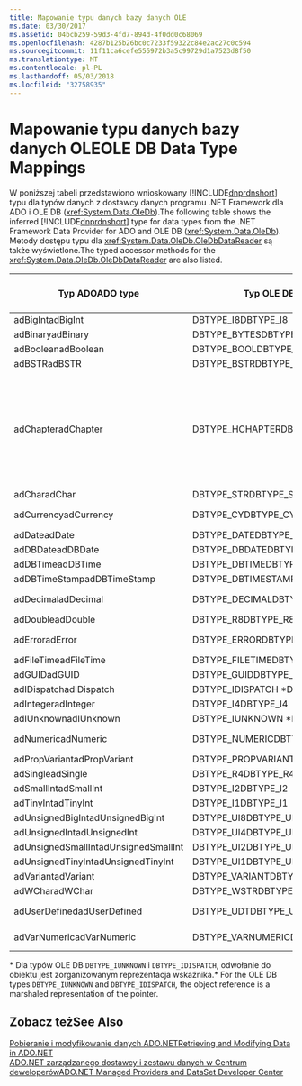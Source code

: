 ```yaml
---
title: Mapowanie typu danych bazy danych OLE
ms.date: 03/30/2017
ms.assetid: 04bcb259-59d3-4fd7-894d-4f0dd0c68069
ms.openlocfilehash: 4287b125b26bc0c7233f59322c84e2ac27c0c594
ms.sourcegitcommit: 11f11ca6cefe555972b3a5c99729d1a7523d8f50
ms.translationtype: MT
ms.contentlocale: pl-PL
ms.lasthandoff: 05/03/2018
ms.locfileid: "32758935"
---
```

# <a name="ole-db-data-type-mappings"></a><span data-ttu-id="d78eb-102">Mapowanie typu danych bazy danych OLE</span><span class="sxs-lookup"><span data-stu-id="d78eb-102">OLE DB Data Type Mappings</span></span>
<span data-ttu-id="d78eb-103">W poniższej tabeli przedstawiono wnioskowany [!INCLUDE[dnprdnshort](../../../../includes/dnprdnshort-md.md)] typu dla typów danych z dostawcy danych programu .NET Framework dla ADO i OLE DB (<xref:System.Data.OleDb>).</span><span class="sxs-lookup"><span data-stu-id="d78eb-103">The following table shows the inferred [!INCLUDE[dnprdnshort](../../../../includes/dnprdnshort-md.md)] type for data types from the .NET Framework Data Provider for ADO and OLE DB (<xref:System.Data.OleDb>).</span></span> <span data-ttu-id="d78eb-104">Metody dostępu typu dla <xref:System.Data.OleDb.OleDbDataReader> są także wyświetlone.</span><span class="sxs-lookup"><span data-stu-id="d78eb-104">The typed accessor methods for the <xref:System.Data.OleDb.OleDbDataReader> are also listed.</span></span>  
  
|<span data-ttu-id="d78eb-105">Typ ADO</span><span class="sxs-lookup"><span data-stu-id="d78eb-105">ADO type</span></span>|<span data-ttu-id="d78eb-106">Typ OLE DB</span><span class="sxs-lookup"><span data-stu-id="d78eb-106">OLE DB type</span></span>|[!INCLUDE[dnprdnshort](../../../../includes/dnprdnshort-md.md)]<span data-ttu-id="d78eb-107"> Typ</span><span class="sxs-lookup"><span data-stu-id="d78eb-107"> type</span></span>|[!INCLUDE[dnprdnshort](../../../../includes/dnprdnshort-md.md)]<span data-ttu-id="d78eb-108"> typizowane metody dostępu</span><span class="sxs-lookup"><span data-stu-id="d78eb-108"> typed accessor</span></span>|  
|--------------|-----------------|----------------------------------------------------------------------|--------------------------------------------------------------------------------|  
|<span data-ttu-id="d78eb-109">adBigInt</span><span class="sxs-lookup"><span data-stu-id="d78eb-109">adBigInt</span></span>|<span data-ttu-id="d78eb-110">DBTYPE_I8</span><span class="sxs-lookup"><span data-stu-id="d78eb-110">DBTYPE_I8</span></span>|<span data-ttu-id="d78eb-111">Int64</span><span class="sxs-lookup"><span data-stu-id="d78eb-111">Int64</span></span>|<span data-ttu-id="d78eb-112">GetInt64()</span><span class="sxs-lookup"><span data-stu-id="d78eb-112">GetInt64()</span></span>|  
|<span data-ttu-id="d78eb-113">adBinary</span><span class="sxs-lookup"><span data-stu-id="d78eb-113">adBinary</span></span>|<span data-ttu-id="d78eb-114">DBTYPE_BYTES</span><span class="sxs-lookup"><span data-stu-id="d78eb-114">DBTYPE_BYTES</span></span>|<span data-ttu-id="d78eb-115">Byte[]</span><span class="sxs-lookup"><span data-stu-id="d78eb-115">Byte[]</span></span>|<span data-ttu-id="d78eb-116">GetBytes()</span><span class="sxs-lookup"><span data-stu-id="d78eb-116">GetBytes()</span></span>|  
|<span data-ttu-id="d78eb-117">adBoolean</span><span class="sxs-lookup"><span data-stu-id="d78eb-117">adBoolean</span></span>|<span data-ttu-id="d78eb-118">DBTYPE_BOOL</span><span class="sxs-lookup"><span data-stu-id="d78eb-118">DBTYPE_BOOL</span></span>|<span data-ttu-id="d78eb-119">Boolean</span><span class="sxs-lookup"><span data-stu-id="d78eb-119">Boolean</span></span>|<span data-ttu-id="d78eb-120">GetBoolean()</span><span class="sxs-lookup"><span data-stu-id="d78eb-120">GetBoolean()</span></span>|  
|<span data-ttu-id="d78eb-121">adBSTR</span><span class="sxs-lookup"><span data-stu-id="d78eb-121">adBSTR</span></span>|<span data-ttu-id="d78eb-122">DBTYPE_BSTR</span><span class="sxs-lookup"><span data-stu-id="d78eb-122">DBTYPE_BSTR</span></span>|<span data-ttu-id="d78eb-123">String</span><span class="sxs-lookup"><span data-stu-id="d78eb-123">String</span></span>|<span data-ttu-id="d78eb-124">GetString()</span><span class="sxs-lookup"><span data-stu-id="d78eb-124">GetString()</span></span>|  
|<span data-ttu-id="d78eb-125">adChapter</span><span class="sxs-lookup"><span data-stu-id="d78eb-125">adChapter</span></span>|<span data-ttu-id="d78eb-126">DBTYPE_HCHAPTER</span><span class="sxs-lookup"><span data-stu-id="d78eb-126">DBTYPE_HCHAPTER</span></span>|<span data-ttu-id="d78eb-127">Obsługiwane za pośrednictwem `DataReader`.</span><span class="sxs-lookup"><span data-stu-id="d78eb-127">Supported through the `DataReader`.</span></span> <span data-ttu-id="d78eb-128">Zobacz [pobierania danych przy użyciu elementu DataReader](../../../../docs/framework/data/adonet/retrieving-data-using-a-datareader.md).</span><span class="sxs-lookup"><span data-stu-id="d78eb-128">See [Retrieving Data Using a DataReader](../../../../docs/framework/data/adonet/retrieving-data-using-a-datareader.md).</span></span>|<span data-ttu-id="d78eb-129">GetValue()</span><span class="sxs-lookup"><span data-stu-id="d78eb-129">GetValue()</span></span>|  
|<span data-ttu-id="d78eb-130">adChar</span><span class="sxs-lookup"><span data-stu-id="d78eb-130">adChar</span></span>|<span data-ttu-id="d78eb-131">DBTYPE_STR</span><span class="sxs-lookup"><span data-stu-id="d78eb-131">DBTYPE_STR</span></span>|<span data-ttu-id="d78eb-132">String</span><span class="sxs-lookup"><span data-stu-id="d78eb-132">String</span></span>|<span data-ttu-id="d78eb-133">GetString()</span><span class="sxs-lookup"><span data-stu-id="d78eb-133">GetString()</span></span>|  
|<span data-ttu-id="d78eb-134">adCurrency</span><span class="sxs-lookup"><span data-stu-id="d78eb-134">adCurrency</span></span>|<span data-ttu-id="d78eb-135">DBTYPE_CY</span><span class="sxs-lookup"><span data-stu-id="d78eb-135">DBTYPE_CY</span></span>|<span data-ttu-id="d78eb-136">Wartość dziesiętna</span><span class="sxs-lookup"><span data-stu-id="d78eb-136">Decimal</span></span>|<span data-ttu-id="d78eb-137">GetDecimal()</span><span class="sxs-lookup"><span data-stu-id="d78eb-137">GetDecimal()</span></span>|  
|<span data-ttu-id="d78eb-138">adDate</span><span class="sxs-lookup"><span data-stu-id="d78eb-138">adDate</span></span>|<span data-ttu-id="d78eb-139">DBTYPE_DATE</span><span class="sxs-lookup"><span data-stu-id="d78eb-139">DBTYPE_DATE</span></span>|<span data-ttu-id="d78eb-140">DataGodzina</span><span class="sxs-lookup"><span data-stu-id="d78eb-140">DateTime</span></span>|<span data-ttu-id="d78eb-141">GetDateTime()</span><span class="sxs-lookup"><span data-stu-id="d78eb-141">GetDateTime()</span></span>|  
|<span data-ttu-id="d78eb-142">adDBDate</span><span class="sxs-lookup"><span data-stu-id="d78eb-142">adDBDate</span></span>|<span data-ttu-id="d78eb-143">DBTYPE_DBDATE</span><span class="sxs-lookup"><span data-stu-id="d78eb-143">DBTYPE_DBDATE</span></span>|<span data-ttu-id="d78eb-144">DataGodzina</span><span class="sxs-lookup"><span data-stu-id="d78eb-144">DateTime</span></span>|<span data-ttu-id="d78eb-145">GetDateTime()</span><span class="sxs-lookup"><span data-stu-id="d78eb-145">GetDateTime()</span></span>|  
|<span data-ttu-id="d78eb-146">adDBTime</span><span class="sxs-lookup"><span data-stu-id="d78eb-146">adDBTime</span></span>|<span data-ttu-id="d78eb-147">DBTYPE_DBTIME</span><span class="sxs-lookup"><span data-stu-id="d78eb-147">DBTYPE_DBTIME</span></span>|<span data-ttu-id="d78eb-148">DataGodzina</span><span class="sxs-lookup"><span data-stu-id="d78eb-148">DateTime</span></span>|<span data-ttu-id="d78eb-149">GetDateTime()</span><span class="sxs-lookup"><span data-stu-id="d78eb-149">GetDateTime()</span></span>|  
|<span data-ttu-id="d78eb-150">adDBTimeStamp</span><span class="sxs-lookup"><span data-stu-id="d78eb-150">adDBTimeStamp</span></span>|<span data-ttu-id="d78eb-151">DBTYPE_DBTIMESTAMP</span><span class="sxs-lookup"><span data-stu-id="d78eb-151">DBTYPE_DBTIMESTAMP</span></span>|<span data-ttu-id="d78eb-152">DataGodzina</span><span class="sxs-lookup"><span data-stu-id="d78eb-152">DateTime</span></span>|<span data-ttu-id="d78eb-153">GetDateTime()</span><span class="sxs-lookup"><span data-stu-id="d78eb-153">GetDateTime()</span></span>|  
|<span data-ttu-id="d78eb-154">adDecimal</span><span class="sxs-lookup"><span data-stu-id="d78eb-154">adDecimal</span></span>|<span data-ttu-id="d78eb-155">DBTYPE_DECIMAL</span><span class="sxs-lookup"><span data-stu-id="d78eb-155">DBTYPE_DECIMAL</span></span>|<span data-ttu-id="d78eb-156">Wartość dziesiętna</span><span class="sxs-lookup"><span data-stu-id="d78eb-156">Decimal</span></span>|<span data-ttu-id="d78eb-157">GetDecimal()</span><span class="sxs-lookup"><span data-stu-id="d78eb-157">GetDecimal()</span></span>|  
|<span data-ttu-id="d78eb-158">adDouble</span><span class="sxs-lookup"><span data-stu-id="d78eb-158">adDouble</span></span>|<span data-ttu-id="d78eb-159">DBTYPE_R8</span><span class="sxs-lookup"><span data-stu-id="d78eb-159">DBTYPE_R8</span></span>|<span data-ttu-id="d78eb-160">Double</span><span class="sxs-lookup"><span data-stu-id="d78eb-160">Double</span></span>|<span data-ttu-id="d78eb-161">GetDouble()</span><span class="sxs-lookup"><span data-stu-id="d78eb-161">GetDouble()</span></span>|  
|<span data-ttu-id="d78eb-162">adError</span><span class="sxs-lookup"><span data-stu-id="d78eb-162">adError</span></span>|<span data-ttu-id="d78eb-163">DBTYPE_ERROR</span><span class="sxs-lookup"><span data-stu-id="d78eb-163">DBTYPE_ERROR</span></span>|<span data-ttu-id="d78eb-164">Externalexception —</span><span class="sxs-lookup"><span data-stu-id="d78eb-164">ExternalException</span></span>|<span data-ttu-id="d78eb-165">GetValue()</span><span class="sxs-lookup"><span data-stu-id="d78eb-165">GetValue()</span></span>|  
|<span data-ttu-id="d78eb-166">adFileTime</span><span class="sxs-lookup"><span data-stu-id="d78eb-166">adFileTime</span></span>|<span data-ttu-id="d78eb-167">DBTYPE_FILETIME</span><span class="sxs-lookup"><span data-stu-id="d78eb-167">DBTYPE_FILETIME</span></span>|<span data-ttu-id="d78eb-168">DataGodzina</span><span class="sxs-lookup"><span data-stu-id="d78eb-168">DateTime</span></span>|<span data-ttu-id="d78eb-169">GetDateTime()</span><span class="sxs-lookup"><span data-stu-id="d78eb-169">GetDateTime()</span></span>|  
|<span data-ttu-id="d78eb-170">adGUID</span><span class="sxs-lookup"><span data-stu-id="d78eb-170">adGUID</span></span>|<span data-ttu-id="d78eb-171">DBTYPE_GUID</span><span class="sxs-lookup"><span data-stu-id="d78eb-171">DBTYPE_GUID</span></span>|<span data-ttu-id="d78eb-172">Identyfikator GUID</span><span class="sxs-lookup"><span data-stu-id="d78eb-172">Guid</span></span>|<span data-ttu-id="d78eb-173">GetGuid()</span><span class="sxs-lookup"><span data-stu-id="d78eb-173">GetGuid()</span></span>|  
|<span data-ttu-id="d78eb-174">adIDispatch</span><span class="sxs-lookup"><span data-stu-id="d78eb-174">adIDispatch</span></span>|<span data-ttu-id="d78eb-175">DBTYPE_IDISPATCH \*</span><span class="sxs-lookup"><span data-stu-id="d78eb-175">DBTYPE_IDISPATCH \*</span></span>|<span data-ttu-id="d78eb-176">Obiekt</span><span class="sxs-lookup"><span data-stu-id="d78eb-176">Object</span></span>|<span data-ttu-id="d78eb-177">GetValue()</span><span class="sxs-lookup"><span data-stu-id="d78eb-177">GetValue()</span></span>|  
|<span data-ttu-id="d78eb-178">adInteger</span><span class="sxs-lookup"><span data-stu-id="d78eb-178">adInteger</span></span>|<span data-ttu-id="d78eb-179">DBTYPE_I4</span><span class="sxs-lookup"><span data-stu-id="d78eb-179">DBTYPE_I4</span></span>|<span data-ttu-id="d78eb-180">Int32</span><span class="sxs-lookup"><span data-stu-id="d78eb-180">Int32</span></span>|<span data-ttu-id="d78eb-181">GetInt32()</span><span class="sxs-lookup"><span data-stu-id="d78eb-181">GetInt32()</span></span>|  
|<span data-ttu-id="d78eb-182">adIUnknown</span><span class="sxs-lookup"><span data-stu-id="d78eb-182">adIUnknown</span></span>|<span data-ttu-id="d78eb-183">DBTYPE_IUNKNOWN \*</span><span class="sxs-lookup"><span data-stu-id="d78eb-183">DBTYPE_IUNKNOWN \*</span></span>|<span data-ttu-id="d78eb-184">Obiekt</span><span class="sxs-lookup"><span data-stu-id="d78eb-184">Object</span></span>|<span data-ttu-id="d78eb-185">GetValue()</span><span class="sxs-lookup"><span data-stu-id="d78eb-185">GetValue()</span></span>|  
|<span data-ttu-id="d78eb-186">adNumeric</span><span class="sxs-lookup"><span data-stu-id="d78eb-186">adNumeric</span></span>|<span data-ttu-id="d78eb-187">DBTYPE_NUMERIC</span><span class="sxs-lookup"><span data-stu-id="d78eb-187">DBTYPE_NUMERIC</span></span>|<span data-ttu-id="d78eb-188">Wartość dziesiętna</span><span class="sxs-lookup"><span data-stu-id="d78eb-188">Decimal</span></span>|<span data-ttu-id="d78eb-189">GetDecimal()</span><span class="sxs-lookup"><span data-stu-id="d78eb-189">GetDecimal()</span></span>|  
|<span data-ttu-id="d78eb-190">adPropVariant</span><span class="sxs-lookup"><span data-stu-id="d78eb-190">adPropVariant</span></span>|<span data-ttu-id="d78eb-191">DBTYPE_PROPVARIANT</span><span class="sxs-lookup"><span data-stu-id="d78eb-191">DBTYPE_PROPVARIANT</span></span>|<span data-ttu-id="d78eb-192">Obiekt</span><span class="sxs-lookup"><span data-stu-id="d78eb-192">Object</span></span>|<span data-ttu-id="d78eb-193">GetValue()</span><span class="sxs-lookup"><span data-stu-id="d78eb-193">GetValue()</span></span>|  
|<span data-ttu-id="d78eb-194">adSingle</span><span class="sxs-lookup"><span data-stu-id="d78eb-194">adSingle</span></span>|<span data-ttu-id="d78eb-195">DBTYPE_R4</span><span class="sxs-lookup"><span data-stu-id="d78eb-195">DBTYPE_R4</span></span>|<span data-ttu-id="d78eb-196">Single</span><span class="sxs-lookup"><span data-stu-id="d78eb-196">Single</span></span>|<span data-ttu-id="d78eb-197">GetFloat()</span><span class="sxs-lookup"><span data-stu-id="d78eb-197">GetFloat()</span></span>|  
|<span data-ttu-id="d78eb-198">adSmallInt</span><span class="sxs-lookup"><span data-stu-id="d78eb-198">adSmallInt</span></span>|<span data-ttu-id="d78eb-199">DBTYPE_I2</span><span class="sxs-lookup"><span data-stu-id="d78eb-199">DBTYPE_I2</span></span>|<span data-ttu-id="d78eb-200">Int16</span><span class="sxs-lookup"><span data-stu-id="d78eb-200">Int16</span></span>|<span data-ttu-id="d78eb-201">GetInt16()</span><span class="sxs-lookup"><span data-stu-id="d78eb-201">GetInt16()</span></span>|  
|<span data-ttu-id="d78eb-202">adTinyInt</span><span class="sxs-lookup"><span data-stu-id="d78eb-202">adTinyInt</span></span>|<span data-ttu-id="d78eb-203">DBTYPE_I1</span><span class="sxs-lookup"><span data-stu-id="d78eb-203">DBTYPE_I1</span></span>|<span data-ttu-id="d78eb-204">Byte</span><span class="sxs-lookup"><span data-stu-id="d78eb-204">Byte</span></span>|<span data-ttu-id="d78eb-205">GetByte()</span><span class="sxs-lookup"><span data-stu-id="d78eb-205">GetByte()</span></span>|  
|<span data-ttu-id="d78eb-206">adUnsignedBigInt</span><span class="sxs-lookup"><span data-stu-id="d78eb-206">adUnsignedBigInt</span></span>|<span data-ttu-id="d78eb-207">DBTYPE_UI8</span><span class="sxs-lookup"><span data-stu-id="d78eb-207">DBTYPE_UI8</span></span>|<span data-ttu-id="d78eb-208">UInt64</span><span class="sxs-lookup"><span data-stu-id="d78eb-208">UInt64</span></span>|<span data-ttu-id="d78eb-209">GetValue()</span><span class="sxs-lookup"><span data-stu-id="d78eb-209">GetValue()</span></span>|  
|<span data-ttu-id="d78eb-210">adUnsignedInt</span><span class="sxs-lookup"><span data-stu-id="d78eb-210">adUnsignedInt</span></span>|<span data-ttu-id="d78eb-211">DBTYPE_UI4</span><span class="sxs-lookup"><span data-stu-id="d78eb-211">DBTYPE_UI4</span></span>|<span data-ttu-id="d78eb-212">UInt32</span><span class="sxs-lookup"><span data-stu-id="d78eb-212">UInt32</span></span>|<span data-ttu-id="d78eb-213">GetValue()</span><span class="sxs-lookup"><span data-stu-id="d78eb-213">GetValue()</span></span>|  
|<span data-ttu-id="d78eb-214">adUnsignedSmallInt</span><span class="sxs-lookup"><span data-stu-id="d78eb-214">adUnsignedSmallInt</span></span>|<span data-ttu-id="d78eb-215">DBTYPE_UI2</span><span class="sxs-lookup"><span data-stu-id="d78eb-215">DBTYPE_UI2</span></span>|<span data-ttu-id="d78eb-216">UInt16</span><span class="sxs-lookup"><span data-stu-id="d78eb-216">UInt16</span></span>|<span data-ttu-id="d78eb-217">GetValue()</span><span class="sxs-lookup"><span data-stu-id="d78eb-217">GetValue()</span></span>|  
|<span data-ttu-id="d78eb-218">adUnsignedTinyInt</span><span class="sxs-lookup"><span data-stu-id="d78eb-218">adUnsignedTinyInt</span></span>|<span data-ttu-id="d78eb-219">DBTYPE_UI1</span><span class="sxs-lookup"><span data-stu-id="d78eb-219">DBTYPE_UI1</span></span>|<span data-ttu-id="d78eb-220">Byte</span><span class="sxs-lookup"><span data-stu-id="d78eb-220">Byte</span></span>|<span data-ttu-id="d78eb-221">GetByte()</span><span class="sxs-lookup"><span data-stu-id="d78eb-221">GetByte()</span></span>|  
|<span data-ttu-id="d78eb-222">adVariant</span><span class="sxs-lookup"><span data-stu-id="d78eb-222">adVariant</span></span>|<span data-ttu-id="d78eb-223">DBTYPE_VARIANT</span><span class="sxs-lookup"><span data-stu-id="d78eb-223">DBTYPE_VARIANT</span></span>|<span data-ttu-id="d78eb-224">Obiekt</span><span class="sxs-lookup"><span data-stu-id="d78eb-224">Object</span></span>|<span data-ttu-id="d78eb-225">GetValue()</span><span class="sxs-lookup"><span data-stu-id="d78eb-225">GetValue()</span></span>|  
|<span data-ttu-id="d78eb-226">adWChar</span><span class="sxs-lookup"><span data-stu-id="d78eb-226">adWChar</span></span>|<span data-ttu-id="d78eb-227">DBTYPE_WSTR</span><span class="sxs-lookup"><span data-stu-id="d78eb-227">DBTYPE_WSTR</span></span>|<span data-ttu-id="d78eb-228">String</span><span class="sxs-lookup"><span data-stu-id="d78eb-228">String</span></span>|<span data-ttu-id="d78eb-229">GetString()</span><span class="sxs-lookup"><span data-stu-id="d78eb-229">GetString()</span></span>|  
|<span data-ttu-id="d78eb-230">adUserDefined</span><span class="sxs-lookup"><span data-stu-id="d78eb-230">adUserDefined</span></span>|<span data-ttu-id="d78eb-231">DBTYPE_UDT</span><span class="sxs-lookup"><span data-stu-id="d78eb-231">DBTYPE_UDT</span></span>|<span data-ttu-id="d78eb-232">Nieobsługiwane</span><span class="sxs-lookup"><span data-stu-id="d78eb-232">not supported</span></span>||  
|<span data-ttu-id="d78eb-233">adVarNumeric</span><span class="sxs-lookup"><span data-stu-id="d78eb-233">adVarNumeric</span></span>|<span data-ttu-id="d78eb-234">DBTYPE_VARNUMERIC</span><span class="sxs-lookup"><span data-stu-id="d78eb-234">DBTYPE_VARNUMERIC</span></span>|<span data-ttu-id="d78eb-235">Nieobsługiwane</span><span class="sxs-lookup"><span data-stu-id="d78eb-235">not supported</span></span>||  
  
 <span data-ttu-id="d78eb-236">\* Dla typów OLE DB `DBTYPE_IUNKNOWN` i `DBTYPE_IDISPATCH`, odwołanie do obiektu jest zorganizowanym reprezentacja wskaźnika.</span><span class="sxs-lookup"><span data-stu-id="d78eb-236">\* For the OLE DB types `DBTYPE_IUNKNOWN` and `DBTYPE_IDISPATCH`, the object reference is a marshaled representation of the pointer.</span></span>  
  
## <a name="see-also"></a><span data-ttu-id="d78eb-237">Zobacz też</span><span class="sxs-lookup"><span data-stu-id="d78eb-237">See Also</span></span>  
 [<span data-ttu-id="d78eb-238">Pobieranie i modyfikowanie danych ADO.NET</span><span class="sxs-lookup"><span data-stu-id="d78eb-238">Retrieving and Modifying Data in ADO.NET</span></span>](../../../../docs/framework/data/adonet/retrieving-and-modifying-data.md)  
 [<span data-ttu-id="d78eb-239">ADO.NET zarządzanego dostawcy i zestawu danych w Centrum deweloperów</span><span class="sxs-lookup"><span data-stu-id="d78eb-239">ADO.NET Managed Providers and DataSet Developer Center</span></span>](http://go.microsoft.com/fwlink/?LinkId=217917)
